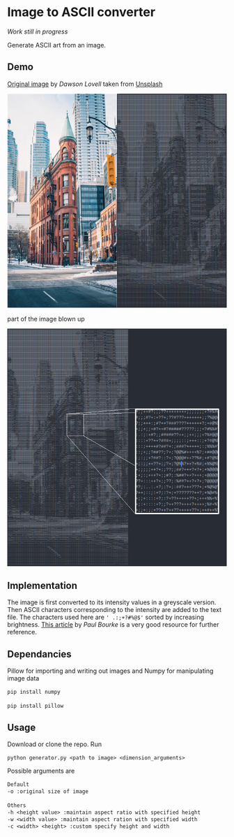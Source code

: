 # Image to ASCII converter

*Work still in progress*

Generate ASCII art from an image.

## Demo

[Original image](https://unsplash.com/photos/W_MUqtuHwyY) by _Dawson Lovell_ taken from [Unsplash](https://unsplash.com)

![Demo image of conversion](images/ascii_demo.png)

part of the image blown up

![Demo image of conversion](images/ascii_demo_2.png)

## Implementation

The image is first converted to its intensity values in a greyscale version. Then ASCII characters corresponding to the intensity are added to the text file. The characters used here are `' .:;+?#%@$'` sorted by increasing brightness. [This article](http://paulbourke.net/dataformats/asciiart/) by *Paul Bourke* is a very good resource for further reference.

## Dependancies

Pillow for importing and writing out images and Numpy for manipulating image data

```
pip install numpy
  
pip install pillow
```

## Usage

Download or clone the repo. Run
```
python generator.py <path to image> <dimension_arguments>
```
Possible arguments are
```
Default
-o :original size of image

Others
-h <height value> :maintain aspect ratio with specified height
-w <width value> :maintain aspect ration with specified width
-c <width> <height> :custom specify height and width
```
